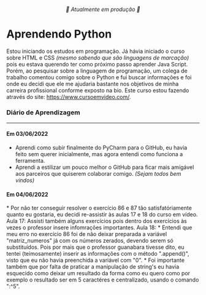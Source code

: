 <h6 align="center"> 🚧 Atualmente em produção 🚧 </h6>
<h1> Aprendendo Python </h1>

Estou iniciando os estudos em programação.
Já hávia iniciado o curso sobre HTML e CSS _(mesmo sabendo que são linguagens de marcação)_ pois eu estava querendo ter como próximo passo aprender Java Script. Porém, ao pesquisar sobre a linguagem de programação, um colega de trabalho comentou comigo sobre o Python e fui buscar informações e foi onde eu decidi que ele me ajudaria bastante nos objetivos de minha carreira profissional conforme exposto na bio.
<a> Este curso estou fazendo através do site: <https://www.cursoemvideo.com/>.</a>

<h3>Diário de Aprendizagem</h3>

---

<h4>Em 03/06/2022</h4>

* Aprendi como subir finalmente do PyCharm para o GitHub, eu havia feito sem querer inicialmente, mas agora entendi como funciona a ferramenta.
* Aprendi a estilizar um pouco melhor o GitHub para ficar mais amigável aos parceiros que quiserem colaborar comigo. _(Sejam todos bem vindos)_

<h4>Em 04/06/2022</h4>
* Por não ter conseguir resolver o exercício 86 e 87 tão satisfatóriamente quanto eu gostaria, eu decidi re-assistir às aulas 17 e 18 do curso em vídeo.
Aula 17: <https://www.cursoemvideo.com/curso/python-3-mundo-3/aulas/listas-em-python/modulos/listas-parte-1/>
Assisti também alguns exercícios pois dentro dos exercícios às vezes o professor insere infomrações importantes.
Aula 18: <https://www.cursoemvideo.com/curso/python-3-mundo-3/aulas/listas-em-python/modulos/listas-parte-2/>
* Entendi que meu erro no exercício 86 foi de não deixar preparada a variável "matriz_numeros" já com os números zerados, devendo serem só substituídos. Pois por mais que o professor guanabara tivesse dito, eu tentei (teimosamente) inserir as informações com o método ".append()", visto que eu não havia preenchida a variável com "0".
* Foi importante também que por falta de praticar a manipulação de string's eu havia esquecido como deixar um resultado da forma como eu quero como por exemplo o resultado ser em 5 caractéres e centralizado, usando o comando ":^5".

